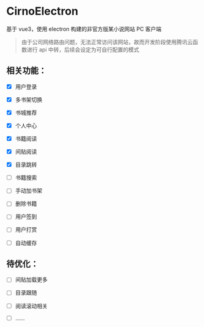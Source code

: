 # CirnoElectron

基于 vue3，使用 electron 构建的非官方版某小说网站 PC 客户端

> 由于公司网络路由问题，无法正常访问该网站，故而开发阶段使用腾讯云函数进行 api 中转，后续会设定为可自行配置的模式

## 相关功能：

- [x] 用户登录

- [x] 多书架切换

- [x] 书城推荐

- [x] 个人中心

- [x] 书籍阅读

- [x] 间贴阅读

- [x] 目录跳转

- [ ] 书籍搜索

- [ ] 手动加书架

- [ ] 删除书籍

- [ ] 用户签到

- [ ] 用户打赏

- [ ] 自动缓存

## 待优化：

- [ ] 间贴加载更多

- [ ] 目录跟随

- [ ] 阅读滚动相关

- [ ] ……
